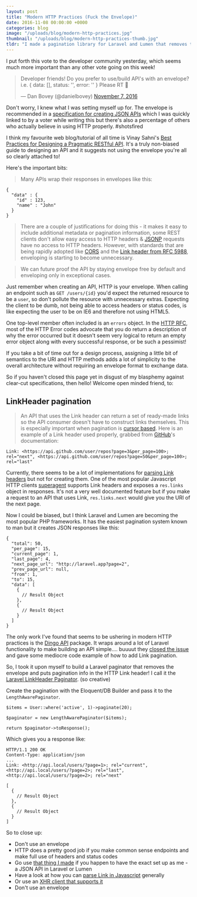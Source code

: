 ```yaml
---
layout: post
title: "Modern HTTP Practices (Fuck the Envelope)"
date: 2016-11-08 00:00:00 +0000
categories: blog
image: "/uploads/blog/modern-http-practices.jpg"
thumbnail: "/uploads/blog/modern-http-practices-thumb.jpg"
tldr: "I made a pagination library for Laravel and Lumen that removes the envelope: <a href='https://github.com/danbovey/laravel-linkheader-paginator'>Laravel LinkHeader Paginator</a>"
---
```


I put forth this vote to the developer community yesterday, which seems much more important than any other vote going on this week!<!--more-->

<blockquote class="twitter-tweet" data-lang="en"><p lang="en" dir="ltr">Developer friends! Do you prefer to use/build API&#39;s with an envelope? i.e. { data: [], status: &#39;&#39;, error: &#39;&#39; } Please RT 💌</p>&mdash; Dan Bovey (@danielbovey) <a href="https://twitter.com/danielbovey/status/795675648496992256">November 7, 2016</a></blockquote>

Don't worry, I knew what I was setting myself up for. The envelope is recommended in a [specification for creating JSON APIs](http://jsonapi.org/) which I was quickly linked to by a voter while writing this but there's also a percentage of others who actually believe in using HTTP properly. #shotsfired

I think my favourite web blog/tutorial of all time is Vinay Sahni's [Best Practices for Designing a Pragmatic RESTful API](http://www.vinaysahni.com/best-practices-for-a-pragmatic-restful-api). It's a truly non-biased guide to designing an API and it suggests not using the envelope you're all so clearly attached to!

Here's the important bits:

>Many APIs wrap their responses in envelopes like this:

    {
      "data" : {
        "id" : 123,
        "name" : "John"
      }
    }

>There are a couple of justifications for doing this - it makes it easy to include additional metadata or pagination information, some REST clients don't allow easy access to HTTP headers & [JSONP](http://en.wikipedia.org/wiki/JSONP) requests have no access to HTTP headers. However, with standards that are being rapidly adopted like [CORS](http://www.w3.org/TR/cors/) and the [Link header from RFC 5988](http://tools.ietf.org/html/rfc5988#page-6), enveloping is starting to become unnecessary.

>We can future proof the API by staying envelope free by default and enveloping only in exceptional cases.

Just remember when creating an API, HTTP is your envelope. When calling an endpoint such as `GET /users/{id}` you'd expect the returned resource to be a `user`, so don't pollute the resource with unnecessary extras. Expecting the client to be dumb, not being able to access headers or status codes, is like expecting the user to be on IE6 and therefore not using HTML5.

One top-level member often included is an `errors` object. In the [HTTP RFC](http://www.w3.org/Protocols/rfc2616/rfc2616-sec10.html#sec10.4), most of the HTTP Error codes advocate that you do return a description of why the error occurred but it doesn't seem very logical to return an empty error object along with every successful response, or be such a pessimist!

If you take a bit of time out for a design process, assigning a little bit of semantics to the URI and HTTP methods adds a lot of simplicity to the overall architecture without requiring an envelope format to exchange data.

So if you haven't closed this page yet in disgust of my blasphemy against clear-cut specifications, then hello! Welcome open minded friend, to:

## LinkHeader pagination

>An API that uses the Link header can return a set of ready-made links so the API consumer doesn't have to construct links themselves. This is especially important when pagination is [cursor based](https://developers.facebook.com/docs/reference/api/pagination/). Here is an example of a Link header used properly, grabbed from [GitHub](http://developer.github.com/v3/#pagination)'s documentation:

    Link: <https://api.github.com/user/repos?page=3&per_page=100>; rel="next", <https://api.github.com/user/repos?page=50&per_page=100>; rel="last"

Currently, there seems to be a lot of implementations for [parsing Link headers](https://github.com/thlorenz/parse-link-header) but not for creating them. One of the most popular Javascript HTTP clients [superagent](https://github.com/visionmedia/superagent) supports Link headers and exposes a `res.links` object in responses. It's not a very well documented feature but if you make a request to an API that uses Link, `res.links.next` would give you the URI of the next page.

Now I could be biased, but I think Laravel and Lumen are becoming the most popular PHP frameworks. It has the easiest pagination system known to man but it creates JSON responses like this:

    {
      "total": 50,
      "per_page": 15,
      "current_page": 1,
      "last_page": 4,
      "next_page_url": "http://laravel.app?page=2",
      "prev_page_url": null,
      "from": 1,
      "to": 15,
      "data": [
        {
          // Result Object
        },
        {
          // Result Object
        }
      ]
    }

The only work I've found that seems to be ushering in modern HTTP practices is the [Dingo API](https://github.com/dingo/api) package. It wraps around a lot of Laravel functionality to make building an API simple.... buuuut they [closed the issue](https://github.com/dingo/api/issues/246#issuecomment-127840826) and gave some mediocre code example of how to add Link pagination.

So, I took it upon myself to build a Laravel paginator that removes the envelope and puts pagination info in the HTTP Link header! I call it the [Laravel LinkHeader Paginator](https://github.com/danbovey/laravel-linkheader-paginator). (so creative)

Create the pagination with the Eloquent/DB Builder and pass it to the `LengthAwarePaginator`.

    $items = User::where('active', 1)->paginate(20);

    $paginator = new LengthAwarePaginator($items);

    return $paginator->toResponse();

Which gives you a response like:

<pre><code class="hljs http">HTTP/1.1 200 OK
Content-Type: application/json
...
Link: &lt;http://api.local/users/?page=1&gt;; rel="current", &lt;http://api.local/users/?page=2&gt;; rel="last", &lt;http://api.local/users/?page=2&gt;; rel="next"

[
  {
    // Result Object
  },
  {
    // Result Object
  }
]
</code></pre>

So to close up:

- Don't use an envelope
- HTTP does a pretty good job if you make common sense endpoints and make full use of headers and status codes
- Go use [that thing I made](https://github.com/danbovey/laravel-linkheader-paginator) if you happen to have the exact set up as me - a JSON API in Laravel or Lumen
- Have a look at how you can [parse Link in Javascript](https://github.com/thlorenz/parse-link-header) generally
- Or use an [XHR client that supports it](https://github.com/visionmedia/superagent)
- Don't use an envelope